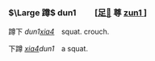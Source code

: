 ### $\Large 蹲$ dun1 　　<span lang=zh-tw>[[足🦶]() 尊 [ zun1 ]()]</span>

蹲下 *dun1[xia4]()*　squat. crouch.   

下蹲 *[xia4]()dun1*　a squat.   


